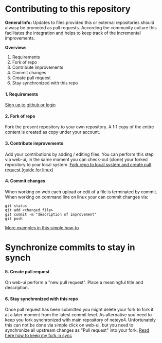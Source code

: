 # Contributing to this repository

__General Info:__ Updates to files provided this or external repositories should alwasy be promoted as pull requests. According the community culture this facilitates the integration and helps to keep track of the incremental improvements.

__Overview:__
1. Requirements
2. Fork of repo
3. Contribute improvements
4. Commit changes
5. Create pull request
6. Stay synchronized with this repo

#### 1. Requirements

[Sign up to github or login](https://github.com/join)

#### 2. Fork of repo

Fork the present repository to your own repository. A 1:1 copy of the entire content is created as copy under your account. 

#### 3. Contribute improvements 

Add your contributions by adding / editing files. You can perform this step via web-ui, in the same moment you can check-out (clone) your forked repository to your local system. [Fork repo to local system and create pull request (guide for linux)](https://help.github.com/en/articles/fork-a-repo)

#### 4. Commit changes

When working on web each upload or edit of a file is terminated by commit. When working on command line on linux your can commit changes via:
```
git status
git add <changed_file>
git commit -m "description of improvement"
git push
```
[More examples in this simple how-to](https://help.github.com/en/articles/adding-a-file-to-a-repository-using-the-command-line)
# Synchronize commits to stay in synch 

#### 5. Create pull request

On web-ui perform a "new pull request". Place a meaningful title and description.

#### 6. Stay synchronized with this repo
Once pull request has been submitted you might delete your fork to fork it at a later moment from the latest commit level.
As alternative you need to keep you fork synchronized with main repository of neteye4. Unfortunately this can not be done via simple click on web-ui, but you need to synchronize all upstream changes as "Pull request" into your fork. [Read here how to keep my fork in sync](https://stackoverflow.com/questions/20984802/how-can-i-keep-my-fork-in-sync-without-adding-a-separate-remote/21131381#21131381)
